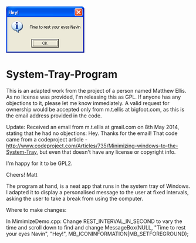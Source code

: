 ![Alt text](images/irest.png?raw=true "iRest")

System-Tray-Program
===================

This is an adapted work from the project of a person named Matthew Ellis. As no license was provided, I'm releasing this as GPL. If anyone has any objections to it, please let me know immediately. A valid request for ownership would be accepted only from m.t.ellis at bigfoot.com, as this is the email address provided in the code.

Update: 
Received an email from m.t.ellis at gmail.com on 8th May 2014, stating that he had no objections:
Hey. Thanks for the email! That code came from a codeproject article - http://www.codeproject.com/Articles/735/Minimizing-windows-to-the-System-Tray, but even that doesn't have any license or copyright info.

I'm happy for it to be GPL2.

Cheers!
Matt


The program at hand, is a neat app that runs in the system tray of Windows. I adapted it to display a personalised message to the user at fixed intervals, asking the user to take a break from using the computer.

Where to make changes:

In MimimizeDemo.cpp:
Change REST_INTERVAL_IN_SECOND to vary the time and scroll down to find and change MessageBox(NULL, "Time to rest your eyes Navin", "Hey!", MB_ICONINFORMATION|MB_SETFOREGROUND);

